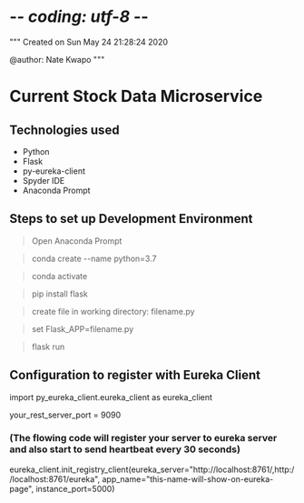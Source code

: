 # -*- coding: utf-8 -*-
"""
Created on Sun May 24 21:28:24 2020

@author: Nate Kwapo
"""
# Current Stock Data Microservice
## Technologies used
* Python
* Flask
* py-eureka-client
* Spyder IDE
* Anaconda Prompt


## Steps to set up Development Environment

>Open Anaconda Prompt

>conda create --name <environment-name> python=3.7

>conda activate <environment-name>

>pip install flask

>create file in working directory: filename.py

>set Flask_APP=filename.py

>flask run 

## Configuration to register with Eureka Client

import py_eureka_client.eureka_client as eureka_client

your_rest_server_port = 9090
### (The flowing code will register your server to eureka server and also start to send heartbeat every 30 seconds)
eureka_client.init_registry_client(eureka_server="http://localhost:8761/,http://localhost:8761/eureka",
                                app_name="this-name-will-show-on-eureka-page",
                                instance_port=5000)